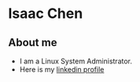 # Isaac Chen

## About me

  * I am a Linux System Administrator.
  * Here is my [linkedin profile](https://www.linkedin.com/profile/view?id=5072303)


